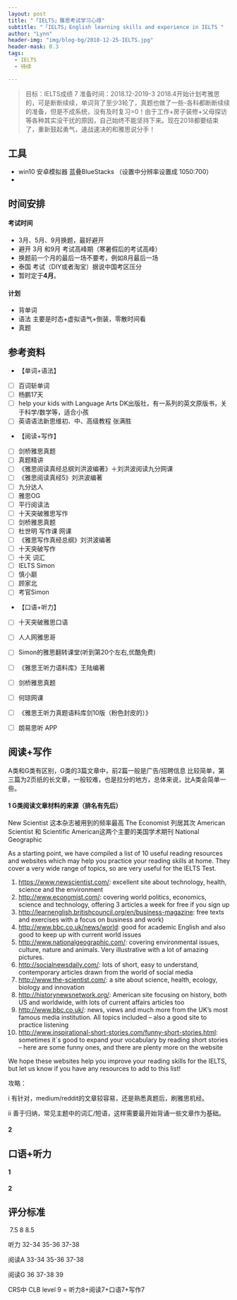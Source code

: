 ```yaml
---
layout: post
title: "「IELTS」雅思考试学习心得"
subtitle: "「IELTS」English learning skills and experience in IELTS "
author: "Lynn"
header-img: "img/blog-bg/2018-12-25-IELTS.jpg"
header-mask: 0.3
tags:
  - IELTS
  - 待续

---
```


> 目标：IELTS成绩 7
> 准备时间：2018.12-2019-3
> 2018.4开始计划考雅思的，可是断断续续，单词背了至少3轮了，真题也做了一些-各科都断断续续的准备，但是不成系统，没有及时复习=0！由于工作+房子装修+父母探访等各种其实没干扰的原因，自己始终不能坚持下来。现在2018都要结束了，重新鼓起勇气，速战速决的和雅思说分手！

## 工具
- win10 安卓模拟器 蓝叠BlueStacks （设置中分辨率设置成 1050:700）
- 

## 时间安排

#### 考试时间
- 3月、5月、9月换题，最好避开
- 避开 3月 和9月 考试高峰期（寒暑假后的考试高峰）
- 换题前一个月的最后一场不要考，例如8月最后一场
- 泰国 考试（DIY或者淘宝）据说中国考区压分
- 暂时定于**4月**。

#### 计划
- 背单词
- 语法 主要是时态+虚拟语气+倒装，零散时间看
- 真题

## 参考资料
- 【单词+语法】
- [ ] 百词斩单词
- [ ] 杨鹏17天
- [ ] help your kids with Language Arts DK出版社，有一系列的英文原版书，关于科学/数学等，适合小孩
- [ ] 英语语法新思维初、中、高级教程 张满胜 
- 【阅读+写作】
- [ ]  剑桥雅思真题
- [ ] 真题精讲
- [ ] 《雅思阅读真经总纲刘洪波编著》＋刘洪波阅读九分网课 
- [ ] 《雅思阅读真经5》刘洪波编著
- [ ] 九分达人
- [ ] 雅思OG
- [ ] 平行阅读法
- [ ] 十天突破雅思写作
- [ ] 剑桥雅思真题
- [ ] 杜世明 写作课 网课 
- [ ] 《雅思写作真经总纲》刘洪波编著
- [ ] 十天突破写作
- [ ] 十天 词汇
- [ ] IELTS Simon
- [ ] 慎小巅
- [ ] 顾家北
- [ ] 考官Simon
- 【口语+听力】
- [ ] 十天突破雅思口语
- [ ] 人人网雅思哥
- [ ] Simon的雅思翻转课堂(听到第20个左右,优酷免费)
- [ ] 《雅思王听力语料库》王陆编著
- [ ] 剑桥雅思真题
- [ ] 何琼网课
- [ ] 《雅思王听力真题语料库剑10版（粉色封皮的）》
- [ ] 朗易思听 APP










## 阅读+写作
A类和G类有区别，G类的3篇文章中，前2篇一般是广告/招聘信息 比较简单，第三篇为2页纸的长文章，一般较难，也是拉分的地方，总体来说，比A类会简单一些。

#### 1 G类阅读文章材料的来源（排名有先后）

New Scientist 这本杂志被用到的频率最高
The Economist 列居其次
American Scientist 和 Scientific American这两个主要的美国学术期刊
National Geographic

As a starting point, we have compiled a list of 10 useful reading resources and websites which may help you practice your reading skills at home. They cover a very wide range of topics, so are very useful for the IELTS Test.

1. <https://www.newscientist.com/>: excellent site about technology, health, science and the environment
2. <http://www.economist.com/>: covering world politics, economics, science and technology, offering 3 articles a week for free if you sign up
3. <http://learnenglish.britishcouncil.org/en/business-magazine>: free texts and exercises with a focus on business and work)
4. <http://www.bbc.co.uk/news/world>: good for academic English and also good to keep up with current world issues
5. <http://www.nationalgeographic.com/>: covering environmental issues, culture, nature and animals. Very illustrative with a lot of amazing pictures.
6. <http://socialnewsdaily.com/>: lots of short, easy to understand, contemporary articles drawn from the world of social media
7. <http://www.the-scientist.com/>: a site about science, health, ecology, biology and innovation
8. <http://historynewsnetwork.org/>: American site focusing on history, both US and worldwide, with lots of current affairs articles too
9. <http://www.bbc.co.uk/>: news, views and much more from the UK’s most famous media institution. All topics included – also a good site to practice listening
10. <http://www.inspirational-short-stories.com/funny-short-stories.html>: sometimes it`s good to expand your vocabulary by reading short stories – here are some funny ones, and there are plenty more on the website

We hope these websites help you improve your reading skills for the IELTS, but let us know if you have any  resources to add to this list!

攻略：

i 有针对，medium/reddit的文章较容易，还是熟悉真题后，刷雅思机经。

ii 善于归纳，常见主题中的词汇/短语，这样需要最开始背诵一些文章作为基础。

#### 2




## 口语+听力
#### 1

#### 2



## 评分标准

​		7.5		  8		8.5

听力	32-34	35-36	37-38

阅读A	33-34	35-36	37-38

阅读G	36		37-38	39

CRS中 CLB level 9 = 听力8+阅读7+口语7+写作7